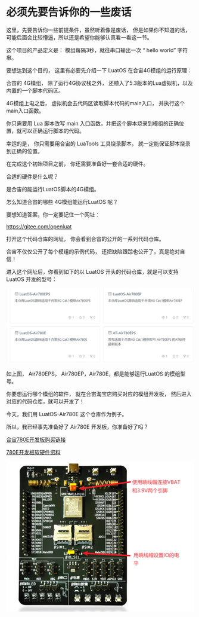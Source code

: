 # 必须先要告诉你的一些废话
这里，先要告诉你一些前提条件，虽然听着像是废话， 但是如果你不知道的话，可能后面会比较懵逼，所以还是希望你能够认真看一看这一节。

这个项目的产品定义是：  模组每隔3秒，就往串口输出一次  “ hello world” 字符串。

要想达到这个目的， 这里有必要先介绍一下 LuatOS 在合宙4G模组的运行原理：

合宙的 4G模组， 除了运行4G协议栈之外， 还植入了5.3版本的Lua虚拟机，以及内置的一个脚本代码区。 

4G模组上电之后， 虚拟机会去代码区读取脚本代码的main入口， 并执行这个 main入口函数。

你只需要用 Lua 脚本改写 main 入口函数，并把这个脚本烧录到模组的正确位置，就可以正确运行脚本的代码。

幸运的是， 你只需要用合宙的 LuaTools 工具烧录脚本， 就一定能保证脚本烧录到正确的位置。

在完成这个初始项目之前， 你还需要准备好一套合适的硬件。

合适的硬件是什么呢？ 

是合宙的能运行LuatOS脚本的4G模组。

怎么知道合宙的哪些 4G模组能运行LuatOS 呢？

要想知道答案，你一定要记住一个网址：

https://gitee.com/openluat

打开这个代码仓库的网址， 你会看到合宙的公开的一系列代码仓库。

合宙不仅仅公开了每个模组的示例代码， 还把缺陷跟踪也公开了，真是绝对自信！

进入这个网址后，你看到如下的以 LuatOS 开头的代码仓库，就是可以支持LuatOS 开发的型号：

![gitee仓库](.\image\gitee仓库.JPEG)

如上图， Air780EPS， Air780EP，Air780E，都是能够运行LuatOS 的模组型号。

你要想运行哪个模组的软件， 就在合宙淘宝店购买对应的模组开发板， 然后进入对应的代码仓库，就可以开发了！

今天，我们用 LuatOS-Air780E 这个仓库作为例子。

所以，我已经事先准备好了 Air780E 开发板，你准备好了吗？

[合宙780E开发板购买链接](https://item.taobao.com/item.htm?spm=a21n57.1.item.2.3380523c9jrh4f&priceTId=2150456117243093258243698e1a20&utparam={"aplus_abtest":"9a738061bbbd2b9694cb84776abafac5"}&id=724722276597&ns=1&abbucket=19&skuId=5208106143672&pisk=fxRqKgcBijhV67-htZCNzlNpM9CAOsmIgCs1SFYGlijccFbG_3xskiTiDhRNqFpjkOiY7rdyY5NjDxLg_11iADGIOELf61mIql4v6oQdS-c1m5foczfZNDGIOUkck1ToAV3HA7_dR5fGnOYuEgQ0sSxGnTbl2NQgmNVmz47OqS2giOqurw7QiNxgiTbl-N_GSSbgZbbhqGfGnbRAjMNP8t0FsylpT5C13MYrp5VamZqCYEmT_5AyUtj3OgPgsQ72ylidsWk1xpIfdMKoNS5wrN-PdKoUgh8MJdXy_o0XxFxvasCECqBeEL9C3Lo0_gOf79fGUPVMzEjWYIfntu7JEE9MMnzasZdXOOSdUVVOC_ACKpx4W2LliNxOpCiLMiYMJBpCTjrduLYFagR8XaXDACp4jRWcyaSIz4PfnnBJ-LQtLReOHLQPAq3YBRBcyaSIz4yTBtCRzMgxk)

[780E开发板软硬件资料](https://doc.openluat.com/wiki/21?wiki_page_id=6036)

![780E开发板普版](.\image\780E开发板普版.png)

















